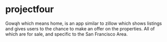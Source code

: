 # projectfour


Gowąh which means home, is an app similar to zillow which shows listings and gives users to the chance to make an offer on the properties. All of which are for sale, and specific to the San Francisco Area.
